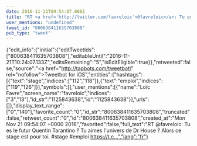 ```yaml
---
date: 2016-11-21T09:54:07.000Z
title: "RT <a href='http://twitter.com/favreloic'>@favreloic</a>: Tu es le futur Quentin Tarantino ? Tu aimes l'univers de Dr House ? Alors ce stage est pour toi. #stage #emploi  https://t.c…″"
user_mentions: "undefined"
tweet_id: "800638411635703808"
pub_type: "tweet"
---
```

{"edit_info":{"initial":{"editTweetIds":["800638411635703808"],"editableUntil":"2016-11-21T10:24:07.133Z","editsRemaining":"5","isEditEligible":true}},"retweeted":false,"source":"<a href=\"http://tapbots.com/tweetbot\" rel=\"nofollow\">Tweetbot for iΟS</a>","entities":{"hashtags":[{"text":"stage","indices":["112","118"]},{"text":"emploi","indices":["119","126"]}],"symbols":[],"user_mentions":[{"name":"Loïc Favre","screen_name":"favreloic","indices":["3","13"],"id_str":"1125843638","id":"1125843638"}],"urls":[]},"display_text_range":["0","140"],"favorite_count":"0","id_str":"800638411635703808","truncated":false,"retweet_count":"0","id":"800638411635703808","created_at":"Mon Nov 21 09:54:07 +0000 2016","favorited":false,"full_text":"RT @favreloic: Tu es le futur Quentin Tarantino ? Tu aimes l'univers de Dr House ? Alors ce stage est pour toi. #stage #emploi  https://t.c…","lang":"fr"}
